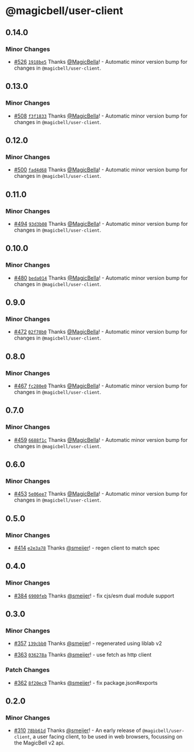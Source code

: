 # @magicbell/user-client

## 0.14.0

### Minor Changes

- [#526](https://github.com/magicbell/magicbell-js/pull/526) [`1918be5`](https://github.com/magicbell/magicbell-js/commit/1918be58536be1f08c3d4653fa479016ee8ee5d9) Thanks [@MagicBella](https://github.com/MagicBella)! - Automatic minor version bump for changes in `@magicbell/user-client`.

## 0.13.0

### Minor Changes

- [#508](https://github.com/magicbell/magicbell-js/pull/508) [`f3f1833`](https://github.com/magicbell/magicbell-js/commit/f3f1833927fa9aa5c3e261af552007c7db600cb3) Thanks [@MagicBella](https://github.com/MagicBella)! - Automatic minor version bump for changes in `@magicbell/user-client`.

## 0.12.0

### Minor Changes

- [#500](https://github.com/magicbell/magicbell-js/pull/500) [`fad4d68`](https://github.com/magicbell/magicbell-js/commit/fad4d6807f48d2cc93e6b405141bb266e588e4c1) Thanks [@MagicBella](https://github.com/MagicBella)! - Automatic minor version bump for changes in `@magicbell/user-client`.

## 0.11.0

### Minor Changes

- [#494](https://github.com/magicbell/magicbell-js/pull/494) [`93d3b08`](https://github.com/magicbell/magicbell-js/commit/93d3b0804f4f3e7c105cfb3d13f2add144ef8413) Thanks [@MagicBella](https://github.com/MagicBella)! - Automatic minor version bump for changes in `@magicbell/user-client`.

## 0.10.0

### Minor Changes

- [#480](https://github.com/magicbell/magicbell-js/pull/480) [`beda014`](https://github.com/magicbell/magicbell-js/commit/beda014abb848d22135dc2644d3f4d5daffa789e) Thanks [@MagicBella](https://github.com/MagicBella)! - Automatic minor version bump for changes in `@magicbell/user-client`.

## 0.9.0

### Minor Changes

- [#472](https://github.com/magicbell/magicbell-js/pull/472) [`02f70b0`](https://github.com/magicbell/magicbell-js/commit/02f70b0f3e5bda7b8ee1d39d68269b40e3b361a3) Thanks [@MagicBella](https://github.com/MagicBella)! - Automatic minor version bump for changes in `@magicbell/user-client`.

## 0.8.0

### Minor Changes

- [#467](https://github.com/magicbell/magicbell-js/pull/467) [`fc280e0`](https://github.com/magicbell/magicbell-js/commit/fc280e077a71a76b9b9f909d5ff4d21f39ff1746) Thanks [@MagicBella](https://github.com/MagicBella)! - Automatic minor version bump for changes in `@magicbell/user-client`.

## 0.7.0

### Minor Changes

- [#459](https://github.com/magicbell/magicbell-js/pull/459) [`6688f1c`](https://github.com/magicbell/magicbell-js/commit/6688f1ced10daa74d4953042fe7de12554d88156) Thanks [@MagicBella](https://github.com/MagicBella)! - Automatic minor version bump for changes in `@magicbell/user-client`.

## 0.6.0

### Minor Changes

- [#453](https://github.com/magicbell/magicbell-js/pull/453) [`5e06ee7`](https://github.com/magicbell/magicbell-js/commit/5e06ee7cc69dae3660a48cf80265462ff128c95e) Thanks [@MagicBella](https://github.com/MagicBella)! - Automatic minor version bump for changes in `@magicbell/user-client`.

## 0.5.0

### Minor Changes

- [#414](https://github.com/magicbell/magicbell-js/pull/414) [`e2e3a78`](https://github.com/magicbell/magicbell-js/commit/e2e3a78ac1f32ccca77a0c8604b85a534d9c0c5c) Thanks [@smeijer](https://github.com/smeijer)! - regen client to match spec

## 0.4.0

### Minor Changes

- [#384](https://github.com/magicbell/magicbell-js/pull/384) [`6900feb`](https://github.com/magicbell/magicbell-js/commit/6900febaedbad1e11828c1d87d40fed80b343d7e) Thanks [@smeijer](https://github.com/smeijer)! - fix cjs/esm dual module support

## 0.3.0

### Minor Changes

- [#357](https://github.com/magicbell/magicbell-js/pull/357) [`139cbb0`](https://github.com/magicbell/magicbell-js/commit/139cbb03633fbf83dcdd8fa92cb5f60dd0ea3531) Thanks [@smeijer](https://github.com/smeijer)! - regenerated using liblab v2

- [#363](https://github.com/magicbell/magicbell-js/pull/363) [`036278a`](https://github.com/magicbell/magicbell-js/commit/036278ac94df336514454ecee4f5e4cdc1dc75da) Thanks [@smeijer](https://github.com/smeijer)! - use fetch as http client

### Patch Changes

- [#362](https://github.com/magicbell/magicbell-js/pull/362) [`8f20ec9`](https://github.com/magicbell/magicbell-js/commit/8f20ec9bbea55371b27cf59b22501dcbf758e8e1) Thanks [@smeijer](https://github.com/smeijer)! - fix package.json#exports

## 0.2.0

### Minor Changes

- [#310](https://github.com/magicbell/magicbell-js/pull/310) [`78bb61d`](https://github.com/magicbell/magicbell-js/commit/78bb61d20108c7cc37ab67484cceb96a51a8d2c3) Thanks [@smeijer](https://github.com/smeijer)! - An early release of `@magicbell/user-client`, a user facing client, to be used in web browsers, focussing on the MagicBell v2 api.
